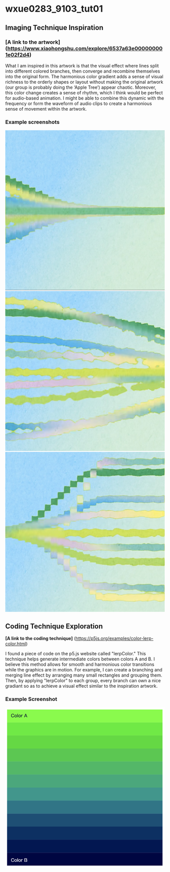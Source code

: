 # wxue0283_9103_tut01

## **Imaging Technique Inspiration**

### **[A link to the artwork]**(https://www.xiaohongshu.com/explore/6537a63e000000001e02f2d4)

What I am inspired in this artwork is that the visual effect where lines split into different colored branches, then converge and recombine themselves into the original form. The harmonious color gradient adds a sense of visual richness to the orderly shapes or layout without making the original artwork (our group is probably doing the ‘Apple Tree’) appear chaotic. Moreover, this color change creates a sense of rhythm, which I think would be perfect for audio-based animation. I might be able to combine this dynamic with the frequency or form the waveform of audio clips to create a harmonious sense of movement within the artwork.

### **Example screenshots**
![Example Screenshots](readMeImages/example1.jpg)
![Example Screenshots](readMeImages/example2.jpg)
![Example Screenshots](readMeImages/example3.jpg)



## **Coding Technique Exploration**

**[A link to the coding technique]** (https://p5js.org/examples/color-lerp-color.html)

  I found a piece of code on the p5.js website called "lerpColor." This technique helps generate intermediate colors between colors A and B. I believe this method allows for smooth and harmonious color transitions while the graphics are in motion. For example, I can create a branching and merging line effect by arranging many small rectangles and grouping them. Then, by applying "lerpColor" to each group, every branch can own a nice gradiant so as to achieve a visual effect similar to the inspiration artwork.

 ### **Example Screenshot**
 ![Example Screenshots](readMeImages/example6.png)